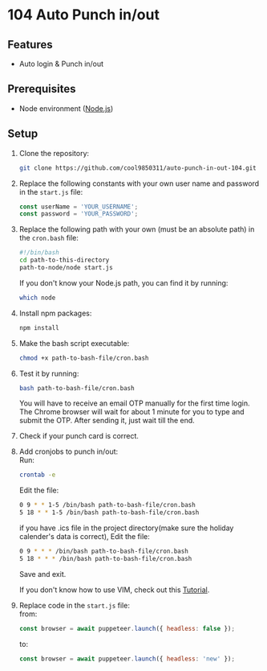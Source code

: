 # 104 Auto Punch in/out

## Features

- Auto login & Punch in/out

## Prerequisites

- Node environment ([Node.js](https://nodejs.org/))

## Setup

1. Clone the repository:

   ```sh
   git clone https://github.com/cool9850311/auto-punch-in-out-104.git
   ```

2. Replace the following constants with your own user name and password in the `start.js` file:

   ```javascript
   const userName = 'YOUR_USERNAME';
   const password = 'YOUR_PASSWORD';
   ```

3. Replace the following path with your own (must be an absolute path) in the `cron.bash` file:

   ```bash
   #!/bin/bash
   cd path-to-this-directory
   path-to-node/node start.js
   ```

   If you don't know your Node.js path, you can find it by running:

   ```sh
   which node
   ```

4. Install npm packages:

   ```sh
   npm install
   ```

5. Make the bash script executable:

   ```sh
   chmod +x path-to-bash-file/cron.bash
   ```

6. Test it by running:

   ```sh
   bash path-to-bash-file/cron.bash
   ```

   You will have to receive an email OTP manually for the first time login. The Chrome browser will wait for about 1 minute for you to type and submit the OTP. After sending it, just wait till the end.

7. Check if your punch card is correct.

8. Add cronjobs to punch in/out:  
   Run:

   ```sh
   crontab -e
   ```

   Edit the file:

   ```sh
   0 9 * * 1-5 /bin/bash path-to-bash-file/cron.bash
   5 18 * * 1-5 /bin/bash path-to-bash-file/cron.bash
   ```

   if you have .ics file in the project directory(make sure the holiday calender's data is correct), Edit the file:

   ```sh
   0 9 * * * /bin/bash path-to-bash-file/cron.bash
   5 18 * * * /bin/bash path-to-bash-file/cron.bash
   ```

   Save and exit.

   If you don't know how to use VIM, check out this [Tutorial](https://opensource.com/article/19/3/getting-started-vim).

9. Replace code in the `start.js` file:  
   from:
   ```javascript
   const browser = await puppeteer.launch({ headless: false });
   ```
   to:
   ```javascript
   const browser = await puppeteer.launch({ headless: 'new' });
   ```
